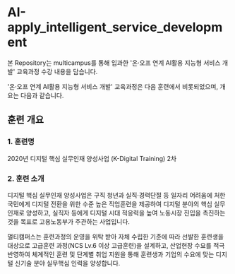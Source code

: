 # AI-apply_intelligent_service_development

본 Repository는 multicampus를 통해 입과한 '온·오프 연계 AI활용 지능형 서비스 개발' 교육과정 수강 내용을 담습니다.

'온·오프 연계 AI활용 지능형 서비스 개발' 교육과정은 다음 훈련에서 비롯되었으며, 개요는 다음과 같습니다.





## 훈련 개요
### 1. 훈련명
2020년 디지털 핵심 실무인재 양성사업 (K-Digital Training) 2차

### 2. 훈련 소개
디지털 핵심 실무인재 양성사업은 구직 청년과 실직·경력단절 등 일자리 어려움에 처한 국민에게 디지털 전환을 위한 수준 높은 직업훈련을 제공하여 디지털 분야의 핵심 실무인재로 양성하고, 실직자 등에게 디지털 시대 적응력을 높여 노동시장 진입을 촉진하는 것을 목표로 고용노동부가 주관하는 사업입니다.

멀티캠퍼스는 훈련과정의 운영을 위탁 받아 자체 수립한 기준에 따라 선발한 훈련생을 대상으로 고급훈련 과정(NCS Lv.6 이상 고급훈련)을 설계하고, 산업현장 수요를 적극 반영하여 체계적인 훈련 및 단계별 취업 지원을 통해 훈련생과 기업의 수요에 맞는 디지털 신기술 분야 실무핵심 인력을 양성합니다.
